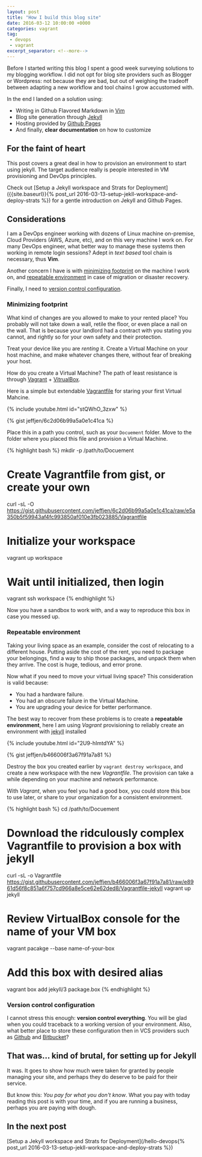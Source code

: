 ```yaml
---
layout: post
title: "How I build this blog site"
date: 2016-03-12 10:00:00 +0000
categories: vagrant
tag:
 - devops
 - vagrant
excerpt_separator: <!--more-->
---
```


Before I started writing this blog I spent a good week surveying solutions to
my blogging workflow.  I did not opt for blog site providers such as Blogger or
Wordpress: not because they are bad, but out of weighing the tradeoff between
adapting a new workflow and tool chains I grow accustomed with.

In the end I landed on a solution using:

- Writing in Github Flavored Markdown in [Vim](http://www.vim.org/)
- Blog site generation through [Jekyll](https://jekyllrb.com/)
- Hosting provided by [Github Pages](https://pages.github.com/)
- And finally, **clear documentation** on how to customize

<!--more-->

## For the faint of heart

This post covers a great deal in how to provision an environment to start using
jekyll.  The target audience really is people interested in VM provisioning and
DevOps principles.

Check out
[Setup a Jekyll workspace and Strats for Deployment]({{site.baseurl}}{% post_url 2016-03-13-setup-jekll-workspace-and-deploy-strats %})
for a gentle introduction on Jekyll and Github Pages.

## Considerations
I am a DevOps engineer working with dozens of Linux machine on-premise, Cloud
Providers (AWS, Azure, etc), and on this very machine I work on.  For many
DevOps engineer, what better way to manage these systems then working in remote
login sessions?  Adept in *text based* tool chain is necessary, thus **Vim**.

Another concern I have is with [minimizing footprint](#minimizing-footprint) on
the machine I work on, and [repeatable environment](#repeatable-environment) in
case of migration or disaster recovery.

Finally, I need to [version control configuration](#version-control-configuration).

### Minimizing footprint
What kind of changes are you allowed to make to your rented place?  You
probably will not take down a wall, retile the floor, or even place a nail on
the wall.  That is because your landlord had a contract with you stating you
cannot, and rightly so for your own safety and their protection.

Treat your device like you are *renting* it.  Create a Virtual Machine on your
host machine, and make whatever changes there, without fear of breaking your host.

How do you create a Virtual Machine?  The path of least resistance is through
[Vagrant](https://www.vagrantup.com/) +
[VitrualBox](https://www.virtualbox.org/).

Here is a simple but extendable
[Vagrantfile](https://www.vagrantup.com/docs/vagrantfile/) for staring your
first Virtual Mahcine.

{% include youtube.html id="stQWhO_3zxw" %}

{% gist jeffjen/6c2d06b99a5a0e1c41ca %}

Place this in a path you control, such as your `Docuement` folder.  Move to
the folder where you placed this file and provision a Virtual Machine.

{% highlight bash %}
mkdir -p /path/to/Docuement
# Create Vagrantfile from gist, or create your own
curl -sL -O https://gist.githubusercontent.com/jeffjen/6c2d06b99a5a0e1c41ca/raw/e5a350b5f59943af4fc993850af010e3fb023885/Vagrantfile
# Initialize your workspace
vagrant up workspace
# Wait until initialized, then login
vagrant ssh workspace
{% endhighlight %}

Now you have a sandbox to work with, and a way to reproduce this box in case
you messed up.

### Repeatable environment
Taking your living space as an example, consider the cost of relocating to a
different house.  Putting aside the cost of the rent, you need to package your
belongings, find a way to ship those packages, and unpack them when they
arrive.  The cost is huge, tedious, and error prone.

Now what if you need to move your virtual living space?  This consideration is
valid because:

- You had a hardware failure.
- You had an obscure failure in the Virtual Machine.
- You are upgrading your device for better performance.

The best way to recover from these problems is to create a **repeatable
environment**, here I am using *Vagrant* provisioning to reliably create an
environment with [jekyll](https://jekyllrb.com/) installed

{% include youtube.html id="2U9-hImtdYA" %}

{% gist jeffjen/b466006f3a67f91a7a81 %}

Destroy the box you created earlier by `vagrant destroy workspace`, and create
a new workspace with the new *Vagrantfile*.  The provision can take a while
depending on your machine and network performance.

With *Vagrant*, when you feel you had a good box, you could store this box to
use later, or share to your organization for a consistent environment.

{% highlight bash %}
cd /path/to/Docuement
# Download the ridculously complex Vagrantfile to provision a box with jekyll
curl -sL -o Vagrantfile https://gist.githubusercontent.com/jeffjen/b466006f3a67f91a7a81/raw/e8961d56f8c851a6f757cd966a8e5ce62e62ded8/Vagrantfile-jekyll
vagrant up jekyll
# Review VirtualBox console for the name of your VM box
vagrant pacakge --base name-of-your-box
# Add this box with desired alias
vagrant box add jekyll/3 package.box
{% endhighlight %}

### Version control configuration
I cannot stress this enough: **version control everything**.  You will be glad
when you could traceback to a working version of your environment.  Also, what
better place to store these configuration then in VCS providers such as
[Github](https://github.com/) and [Bitbucket](https://bitbucket.org/)?

## That was... kind of brutal, for setting up for Jekyll
It was.  It goes to show how much were taken for granted by people
managing your site, and perhaps they do deserve to be paid for their service.

But know this: *You pay for what you don't know*.  What you pay with today
reading this post is with your time, and if you are running a business, perhaps
you are paying with dough.

## In the next post
[Setup a Jekyll workspace and Strats for Deployment](/hello-devops{% post_url 2016-03-13-setup-jekll-workspace-and-deploy-strats %})
